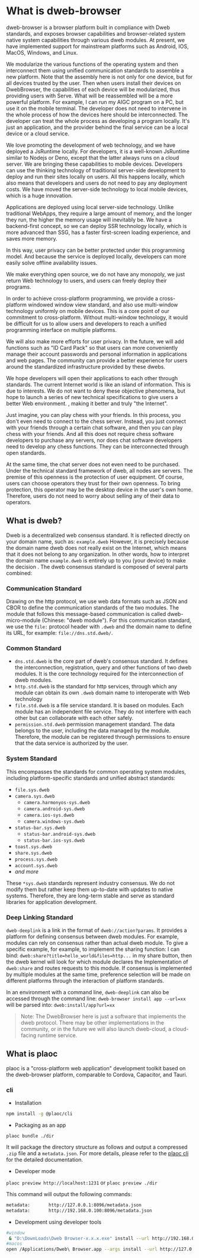 # What is dweb-browser

dweb-browser is a browser platform built in compliance with Dweb standards, and exposes browser capabilities and browser-related system native system capabilities through various dweb modules. At present, we have implemented support for mainstream platforms such as Android, IOS, MacOS, Windows, and Linux.

We modularize the various functions of the operating system and then interconnect them using unified communication standards to assemble a new platform. Note that the assembly here is not only for one device, but for all devices trusted by the user. Then when users install their devices on DwebBrowser, the capabilities of each device will be modularized, thus providing users with Serve. What will be reassembled will be a more powerful platform. For example, I can run my AIGC program on a PC, but use it on the mobile terminal. The developer does not need to intervene in the whole process of how the devices here should be interconnected. The developer can treat the whole process as developing a program locally. It's just an application, and the provider behind the final service can be a local device or a cloud service.

We love promoting the development of web technology, and we have deployed a JsRuntime locally. For developers, it is a well-known JsRuntime similar to Nodejs or Deno, except that the latter always runs on a cloud server. We are bringing these capabilities to mobile devices. Developers can use the thinking technology of traditional server-side development to deploy and run their sites locally on users. All this happens locally, which also means that developers and users do not need to pay any deployment costs. We have moved the server-side technology to local mobile devices, which is a huge innovation.

Applications are deployed using local server-side technology. Unlike traditional WebApps, they require a large amount of memory, and the longer they run, the higher the memory usage will inevitably be. We have a backend-first concept, so we can deploy SSR technology locally, which is more advanced than SSG, has a faster first-screen loading experience, and saves more memory.

In this way, user privacy can be better protected under this programming model. And because the service is deployed locally, developers can more easily solve offline availability issues.

We make everything open source, we do not have any monopoly, we just return Web technology to users, and users can freely deploy their programs.

In order to achieve cross-platform programming, we provide a cross-platform windowed window view standard, and also use multi-window technology uniformly on mobile devices. This is a core point of our commitment to cross-platform. Without multi-window technology, it would be difficult for us to allow users and developers to reach a unified programming interface on multiple platforms.

We will also make more efforts for user privacy. In the future, we will add functions such as "ID Card Pack" so that users can more conveniently manage their account passwords and personal information in applications and web pages. The community can provide a better experience for users around the standardized infrastructure provided by these dwebs.

We hope developers will open their applications to each other through standards. The current Internet world is like an island of information. This is due to interests. We do not want to deny these objective phenomena, but hope to launch a series of new technical specifications to give users a better Web environment. , making it better and truly "the Internet".

Just imagine, you can play chess with your friends. In this process, you don't even need to connect to the chess server. Instead, you just connect with your friends through a certain chat software, and then you can play chess with your friends. And all this does not require chess software developers to purchase any servers, nor does chat software developers need to develop any chess functions. They can be interconnected through open standards.

At the same time, the chat server does not even need to be purchased. Under the technical standard framework of dweb, all nodes are servers. The premise of this openness is the protection of user equipment. Of course, users can choose operators they trust for their own openness. To bring protection, this operator may be the desktop device in the user's own home. Therefore, users do not need to worry about selling any of their data to operators.

## What is dweb?

Dweb is a decentralized web consensus standard. It is reflected directly on your domain name, such as: `example.dweb`
However, it is precisely because the domain name dweb does not really exist on the Internet, which means that it does not belong to any organization. In other words, how to interpret the domain name `example.dweb` is entirely up to you (your device) to make the decision .
The dweb consensus standard is composed of several parts combined:

### Communication Standard

Drawing on the http protocol, we use web data formats such as JSON and CBOR to define the communication standards of the two modules. The module that follows this message-based communication is called dweb-micro-module (Chinese: "dweb module").
For this communication standard, we use the `file:` protocol header with `.dweb` and the domain name to define its URL, for example: `file://dns.std.dweb/`.

### Common Standard

- `dns.std.dweb` is the core part of dweb's consensus standard. It defines the interconnection, registration, query and other functions of two dweb modules. It is the core technology required for the interconnection of dweb modules.
- `http.std.dweb` is the standard for http services, through which any module can obtain its own `.dweb` domain name to interoperate with Web technology
- `file.std.dweb` is a file service standard. It is based on modules. Each module has an independent file service. They do not interfere with each other but can collaborate with each other safely.
- `permission.std.dweb` permission management standard. The data belongs to the user, including the data managed by the module. Therefore, the module can be registered through permissions to ensure that the data service is authorized by the user.

### System Standard

This encompasses the standards for common operating system modules, including platform-specific standards and unified abstract standards:

- `file.sys.dweb`
- `camera.sys.dweb`
  - `camera.harmonyos-sys.dweb`
  - `camera.android-sys.dweb`
  - `camera.ios-sys.dweb`
  - `camera.windows-sys.dweb`
- `status-bar.sys.dweb`
  - `status-bar.android-sys.dweb`
  - `status-bar.ios-sys.dweb`
- `toast.sys.dweb`
- `share.sys.dweb`
- `process.sys.dweb`
- `account.sys.dweb`
- _and more_

These `*sys.dweb` standards represent industry consensus. We do not modify them but rather keep them up-to-date with updates to native systems. Therefore, they are long-term stable and serve as standard libraries for application development.

### Deep Linking Standard

`dweb-deeplink` is a link in the format of `dweb://action?params`. It provides a platform for defining consensus between dweb modules. For example, modules can rely on consensus rather than actual dweb module.
To give a specific example, for example, to implement the sharing function: I can bind: `dweb:share?title=hello_world&files=http...` in my share button, then the dweb kernel will look for which module declares the Implementation of `dweb:share` and routes requests to this module. If consensus is implemented by multiple modules at the same time, preference selection will be made on different platforms through the interaction of platform standards.

In an environment with a command line, `dweb-deeplink` can also be accessed through the command line: `dweb-browser install app --url=xx` will be parsed into: `dweb:install/app?url=xx`

> Note: The DwebBrowser here is just a software that implements the dweb protocol. There may be other implementations in the community, or in the future we will also launch dweb-cloud, a cloud-facing runtime service.

## What is plaoc

plaoc is a "cross-platform web application" development toolkit based on the dweb-browser platform, comparable to Cordova, Capacitor, and Tauri.

### cli

- Installation

```bash
npm install -g @plaoc/cli
```

- Packaging as an app

`plaoc bundle ./dir`

It will package the directory structure as follows and output a compressed `.zip` file and a `metadata.json`. For more details, please refer to the [plaoc cli](./plaoc/cli) for the detailed documentation.

- Developer mode

`plaoc preview http://localhost:1231` or `plaoc preview ./dir`

This command will output the following commands:

```bash
metadata:       http://127.0.0.1:8096/metadata.json
metadata:       http://192.168.0.100:8096/metadata.json
```

- Development using developer tools

```bash
#window
 & "D:\DownLoads\Dweb Browser-x.x.x.exe" install --url http://192.168.0.100:8096/metadata.json
#macos
open /Applications/Dweb\ Browser.app --args install --url http://127.0.0.1:8096/metadata.json
```